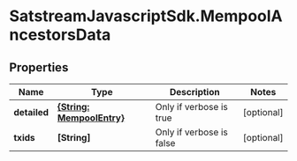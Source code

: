 # SatstreamJavascriptSdk.MempoolAncestorsData

## Properties
Name | Type | Description | Notes
------------ | ------------- | ------------- | -------------
**detailed** | [**{String: MempoolEntry}**](MempoolEntry.md) | Only if verbose is true | [optional] 
**txids** | **[String]** | Only if verbose is false | [optional] 
